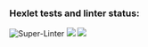 ### Hexlet tests and linter status:
![Super-Linter](https://github.com/Evglit/python-project-lvl1/workflows/Super-Linter/badge.svg)
<a href="https://codeclimate.com/github/Evglit/python-project-lvl1"><img src="https://api.codeclimate.com/v1/badges/a99a88d28ad37a79dbf6/maintainability" /></a>
<a href="https://asciinema.org/a/RwsgBlgaqSayBB7C2F4Uu14kG" target="_blank"><img src="https://asciinema.org/a/RwsgBlgaqSayBB7C2F4Uu14kG.svg" /></a>

